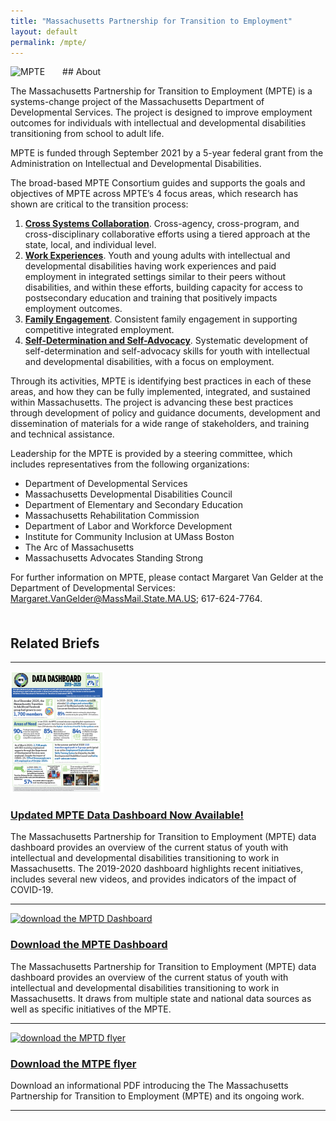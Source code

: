 ```yaml
---
title: "Massachusetts Partnership for Transition to Employment"
layout: default
permalink: /mpte/
---
```


<img src="/img/MPTE_logo.png" alt="MPTE" class="img-fluid" style="max-width:250px;float:left; padding-right: 2em;">
## About

The Massachusetts Partnership for Transition to Employment (MPTE) is a systems-change project of the Massachusetts
Department of Developmental Services. The project is designed to improve employment outcomes for individuals with
intellectual and developmental disabilities transitioning from school to adult life.



MPTE is funded through September 2021 by a 5-year federal grant from the Administration on Intellectual and
Developmental Disabilities.

The broad-based MPTE Consortium guides and supports the goals and objectives of MPTE across MPTE’s 4 focus areas, which
research has shown are critical to the transition process:


1. <a href="/pages/mpte_ccc.html">**Cross Systems Collaboration**</a>. Cross-agency, cross-program, and
cross-disciplinary collaborative efforts using a tiered approach at the state, local, and individual level.
1. <a href="/pages/mpte_we.html">**Work Experiences**</a>. Youth and young adults with intellectual and developmental
disabilities having work experiences and paid employment in integrated settings similar to their peers without
disabilities, and within these efforts, building capacity for access to postsecondary education and training that
positively impacts employment outcomes.
1. <a href="/pages/mpte_fe.html">**Family Engagement**</a>. Consistent family engagement in supporting competitive
integrated employment.
1. <a href="/pages/mpte_sdsa.html">**Self-Determination and Self-Advocacy**</a>. Systematic development of
self-determination and self-advocacy skills for youth with intellectual and developmental disabilities, with a focus on
employment.

Through its activities, MPTE is identifying best practices in each of these areas, and how they can be fully
implemented, integrated, and sustained within Massachusetts. The project is advancing these best practices through
development of policy and guidance documents, development and dissemination of materials for a wide range of
stakeholders, and training and technical assistance.

Leadership for the MPTE is provided by a steering committee, which includes representatives from the following
organizations:

- Department of Developmental Services
- Massachusetts Developmental Disabilities Council
- Department of Elementary and Secondary Education
- Massachusetts Rehabilitation Commission
- Department of Labor and Workforce Development
- Institute for Community Inclusion at UMass Boston
- The Arc of Massachusetts
- Massachusetts Advocates Standing Strong

For further information on MPTE, please contact Margaret Van Gelder at the Department of Developmental Services: <a
    href="mailto:Margaret.VanGelder@MassMail.State.MA.US">Margaret.VanGelder@MassMail.State.MA.US</a>; 617-624-7764.


<h2  style="clear:both;padding-top:1em;">Related Briefs</h2>
<hr>
<a href="/files/MPTE_datadashboard_2021_R.pdf"><img src="/img/MPTE_datadashboard_2021_R_th.png" alt="download the MPTE Data Dashboard" class="float-left" style="padding-right:2em;"></a>
<h3><a href="/files/MPTE_datadashboard_2021_R.pdf">Updated MPTE Data Dashboard Now Available!</a></h3>
The Massachusetts Partnership for Transition to Employment (MPTE) data dashboard provides an overview of the current status of youth with intellectual and developmental disabilities transitioning to work in Massachusetts. The 2019-2020 dashboard highlights recent initiatives, includes several new videos, and provides indicators of the impact of COVID-19.
<hr>
<a href="/files/MPTE_datadashboard_F.pdf"><img src="/img/MPTE_datadashboard_F_th.png" alt="download the MPTD Dashboard" class="float-left" style="padding-right:2em;"></a>
<h3><a href="/files/MPTE_datadashboard_F.pdf">Download the MPTE Dashboard</a></h3>
<p>The Massachusetts Partnership for Transition to Employment (MPTE) data dashboard provides an overview of the current status of youth with intellectual and developmental disabilities transitioning to work in Massachusetts. It draws from multiple state and national data sources as well as specific initiatives of the MPTE.</p>
<hr style="clear:both">
 <a href="/files/MTPE_flyer.pdf"><img src="/img/MTPE_flyer_th.png" alt="download the MPTD flyer" class="float-left" style="padding-right:2em;"></a>
<h3><a href="/files/MTPE_flyer.pdf">Download the MTPE flyer</a></h3>
<p>Download an informational PDF introducing the The Massachusetts Partnership for Transition to Employment (MPTE) and its ongoing work.</p>
<hr style="clear:both">